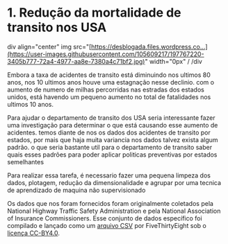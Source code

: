 # 1. Redução da mortalidade de transito nos USA

div align="center"
img src="[https://desblogada.files.wordpress.co...](https://user-images.githubusercontent.com/105609217/197767220-3405b777-72a4-4977-aa8e-7380a4c71bf2.jpg)" width="0px" /
/div
<p>Embora a taxa de acidentes de transito está diminuindo nos ultimos 80 anos, nos 10 ultimos anos houve uma estagnação nesse declinio. com o aumento de numero de milhas percorridas nas estradas dos estados unidos, está havendo um pequeno aumento no total de fatalidades nos ultimos 10 anos.</p>
<p>Para ajudar o departamento de transito dos USA seria interessante fazer uma investigação para determinar o que está causando esse aumento de acidentes. temos diante de nos os dados dos acidentes de transito por estados, por mais que haja muita variancia nos dados talvez exista algum padrão. o que seria bastante util para o departamento de transito saber quais esses padrões para poder aplicar politicas preventivas por estados semelhantes</p>
<p>Para realizar essa tarefa, é necessario fazer uma pequena limpeza dos dados, plotagem, redução da dimensionalidade e agrupar por uma tecnica de aprendizado de maquina não supervisionado</p>
<p>Os dados que nos foram fornecidos foram originalmente coletados pela National Highway Traffic Safety Administration e pela National Association of Insurance Commissioners. Esse conjunto de dados específico foi compilado e lançado como um <a href="https://github.com/fivethirtyeight/data/tree/master/bad-drivers">arquivo CSV</a> por FiveThirtyEight sob o <a href= "https://github.com/fivethirtyeight/data">licença CC-BY4.0</a>.</p>
